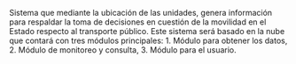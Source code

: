 Sistema que mediante la ubicación de las unidades, genera información para respaldar la toma de decisiones en cuestión de la movilidad en el Estado respecto al transporte público.
Este sistema será basado en la nube que contará con tres módulos principales: 1.	Módulo para obtener los datos, 2.	Módulo de monitoreo y consulta, 3.	Módulo para el usuario.
